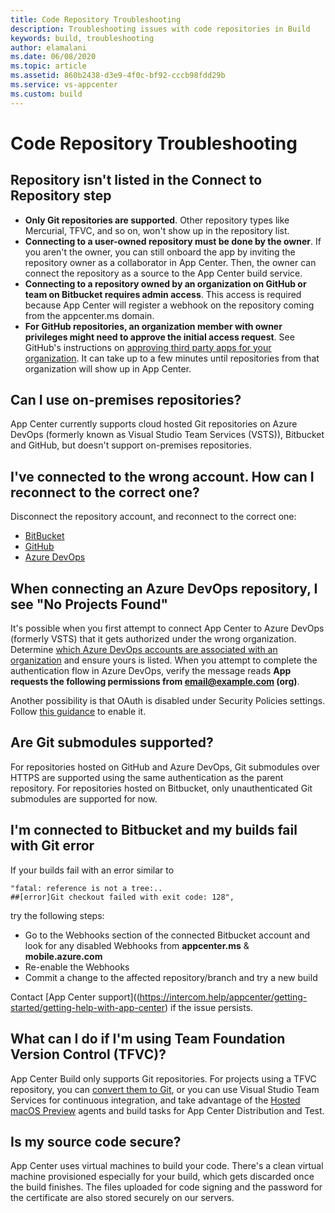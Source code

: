 ```yaml
---
title: Code Repository Troubleshooting
description: Troubleshooting issues with code repositories in Build
keywords: build, troubleshooting
author: elamalani
ms.date: 06/08/2020
ms.topic: article
ms.assetid: 860b2438-d3e9-4f0c-bf92-cccb98fdd29b
ms.service: vs-appcenter
ms.custom: build
---
```


# Code Repository Troubleshooting
## Repository isn't listed in the Connect to Repository step
* **Only Git repositories are supported**. Other repository types like Mercurial, TFVC, and so on, won't show up in the repository list.
* **Connecting to a user-owned repository must be done by the owner**. If you aren't the owner, you can still onboard the app by inviting the repository owner as a collaborator in App Center. Then, the owner can connect the repository as a source to the App Center build service.
* **Connecting to a repository owned by an organization on GitHub or team on Bitbucket requires admin access**. This access is required because App Center will register a webhook on the repository coming from the appcenter.ms domain.
* **For GitHub repositories, an organization member with owner privileges might need to approve the initial access request**. See GitHub's instructions on [approving third party apps for your organization](https://help.github.com/articles/approving-third-party-applications-for-your-organization/). It can take up to a few minutes until repositories from that organization will show up in App Center.

## Can I use on-premises repositories?
App Center currently supports cloud hosted Git repositories on Azure DevOps (formerly known as Visual Studio Team Services (VSTS)), Bitbucket and GitHub, but doesn't support on-premises repositories.

## I've connected to the wrong account. How can I reconnect to the correct one?
Disconnect the repository account, and reconnect to the correct one:
- [BitBucket](~/build/connect.md#bitbucket)
- [GitHub](~/build/connect.md#github)
- [Azure DevOps](~/build/connect.md#azure-devops)

## When connecting an Azure DevOps repository, I see "No Projects Found"
It's possible when you first attempt to connect App Center to Azure DevOps (formerly VSTS) that it gets authorized under the wrong organization. Determine [which Azure DevOps accounts are associated with an organization](https://app.vsaex.visualstudio.com/me) and ensure yours is listed. When you attempt to complete the authentication flow in Azure DevOps, verify the message reads **App requests the following permissions from email@example.com (org)**.

Another possibility is that OAuth is disabled under Security Policies settings. Follow [this guidance](https://docs.microsoft.com/azure/devops/organizations/accounts/change-application-access-policies?view=azure-devops) to enable it.

## Are Git submodules supported?
For repositories hosted on GitHub and Azure DevOps, Git submodules over HTTPS are supported using the same authentication as the parent repository. 
For repositories hosted on Bitbucket, only unauthenticated Git submodules are supported for now.

## I'm connected to Bitbucket and my builds fail with Git error
If your builds fail with an error similar to

```Text
"fatal: reference is not a tree:..
##[error]Git checkout failed with exit code: 128",
```

try the following steps:

* Go to the Webhooks section of the connected Bitbucket account and look for any disabled Webhooks from **appcenter.ms** & **mobile.azure.com**
* Re-enable the Webhooks
* Commit a change to the affected repository/branch and try a new build

Contact [App Center support]((https://intercom.help/appcenter/getting-started/getting-help-with-app-center) if the issue persists.

## What can I do if I'm using Team Foundation Version Control (TFVC)?
App Center Build only supports Git repositories. For projects using a TFVC repository, you can [convert them to Git](https://docs.microsoft.com/vsts/git/import-from-tfvc), or you can use Visual Studio Team Services for continuous integration, and take advantage of the [Hosted macOS Preview](https://docs.microsoft.com/vsts/build-release/apps/mobile/xcode-ios?tabs=vsts) agents and build tasks for App Center Distribution and Test.

## Is my source code secure?
App Center uses virtual machines to build your code. There's a clean virtual machine provisioned especially for your build, which gets discarded once the build finishes. The files uploaded for code signing and the password for the certificate are also stored securely on our servers.

